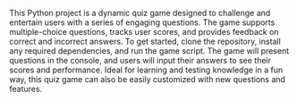 This Python project is a dynamic quiz game designed to challenge and entertain users with a series of engaging questions. The game supports multiple-choice questions, tracks user scores, and provides feedback on correct and incorrect answers. To get started, clone the repository, install any required dependencies, and run the game script. The game will present questions in the console, and users will input their answers to see their scores and performance. Ideal for learning and testing knowledge in a fun way, this quiz game can also be easily customized with new questions and features.


